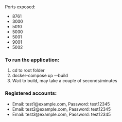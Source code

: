 <h3></h3>
<p>Ports exposed:</p>
<ul>
  <li>8761</li>
  <li>3000</li>
  <li>5010</li>
  <li>5000</li>
  <li>5001</li>
  <li>9001</li>
  <li>5002</li>
</ul>

<h3>To run the application:</h3>
<ol>
  <li>cd to root folder</li>
  <li>docker-compose up --build</li>
  <li>Wait to build, may take a couple of seconds/minutes</li>
</ol>

<h3>Registered accounts:</h3>
<ul>
  <li>Email: test1@example.com, Password: test12345</li>
  <li>Email: test2@example.com, Password: test12345</li>
  <li>Email: test3@example.com, Password: test12345</li>
</ul>